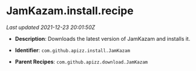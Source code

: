 # JamKazam.install.recipe

_Last updated 2021-12-23 20:01:50Z_

- **Description**: Downloads the latest version of JamKazam and installs it.

- **Identifier**: `com.github.apizz.install.JamKazam`

- **Parent Recipes**: `com.github.apizz.download.JamKazam`
